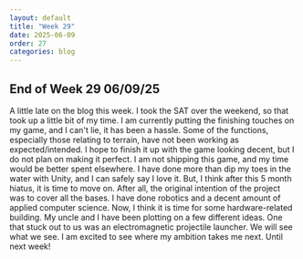 ```yaml
---
layout: default
title: "Week 29"
date: 2025-06-09
order: 27
categories: blog
---
```


## End of Week 29 06/09/25
A little late on the blog this week. I took the SAT over the weekend, so that took up a little bit of my time. I am currently putting the finishing touches on my game, and I can't lie, it has been a hassle. Some of the functions, especially those relating to terrain, have not been working as expected/intended. I hope to finish it up with the game looking decent, but I do not plan on making it perfect. I am not shipping this game, and my time would be better spent elsewhere. I have done more than dip my toes in the water with Unity, and I can safely say I love it. But, I think after this 5 month hiatus, it is time to move on. After all, the original intention of the project was to cover all the bases. I have done robotics and a decent amount of applied computer science. Now, I think it is time for some hardware-related building. My uncle and I have been plotting on a few different ideas. One that stuck out to us was an electromagnetic projectile launcher. We will see what we see. I am excited to see where my ambition takes me next. Until next week!
